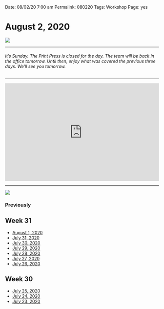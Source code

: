
Date: 08/02/20 7:00 am
Permalink: 080220
Tags: Workshop
Page: yes

# August 2, 2020

![](https://i.imgur.com/NuWR7BN.jpg)

---- 

###### It’s Sunday. The Print Press is closed for the day. The team will be back in the office tomorrow. Until then, enjoy what was covered the previous three days. We’ll see you tomorrow.

---- 

<iframe src="https://printpress.substack.com/embed" width="100%" height="320" style="border:0px solid #EEE; background:white;" frameborder="0" scrolling="no"></iframe> 

---- 

![](https://i.imgur.com/JaJ9Nqe.png)

### Previously

## Week 31

- [August 1, 2020](080120)
- [July 31, 2020](073120)
- [July 30, 2020](073020)
- [July 29, 2020](072920)
- [July 28, 2020](072820)
- [July 27, 2020](072720)
- [July 26, 2020](072620)

## Week 30

- [July 25, 2020](072520)
- [July 24, 2020](072420)
- [July 23, 2020](072320)
